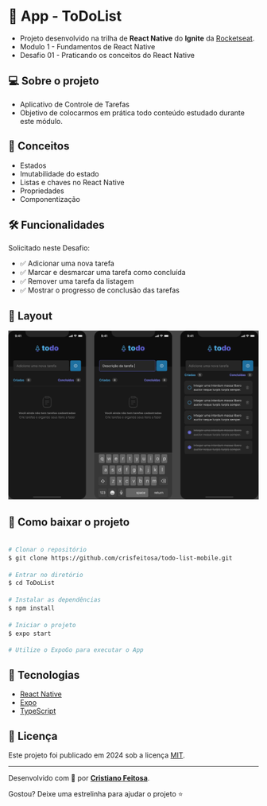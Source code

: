 # :iphone: App - ToDoList

- Projeto desenvolvido na trilha de **React Native** do **Ignite** da [Rocketseat][rocketseat_site].
- Modulo 1 - Fundamentos de React Native
- Desafio 01 - Praticando os conceitos do React Native


## :computer: Sobre o projeto

- Aplicativo de Controle de Tarefas
- Objetivo de colocarmos em prática todo conteúdo estudado durante este módulo.


## :wrench: Conceitos

- Estados
- Imutabilidade do estado
- Listas e chaves no React Native
- Propriedades
- Componentização


## 🛠 Funcionalidades

Solicitado neste Desafio:

- :white_check_mark: Adicionar uma nova tarefa
- :white_check_mark: Marcar e desmarcar uma tarefa como concluída
- :white_check_mark: Remover uma tarefa da listagem
- :white_check_mark: Mostrar o progresso de conclusão das tarefas

## :art: Layout

![alt text](https://github.com/crisfeitosa/todo-list-mobile/blob/master/assets/Projeto.png?raw=true)


## :open_file_folder: Como baixar o projeto

```bash

# Clonar o repositório
$ git clone https://github.com/crisfeitosa/todo-list-mobile.git

# Entrar no diretório
$ cd ToDoList

# Instalar as dependências
$ npm install

# Iniciar o projeto
$ expo start

# Utilize o ExpoGo para executar o App

```


## :rocket: Tecnologias

- [React Native][reactnative]
- [Expo][expo]
- [TypeScript][typescript]


## :scroll: Licença

Este projeto foi publicado em 2024 sob a licença [MIT](./LICENSE).

-------------

Desenvolvido com :green_heart: por [**Cristiano Feitosa**][linkdin_eu].

Gostou? Deixe uma estrelinha para ajudar o projeto :star:


[reactnative]: https://reactnative.dev/
[expo]: https://expo.io/
[typescript]: https://www.typescriptlang.org/

[rocketseat_site]: https://www.rocketseat.com.br
[linkdin_eu]: https://www.linkedin.com/in/cristianofeitosa/
